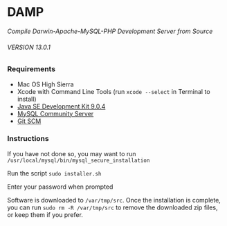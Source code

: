 # DAMP #

_Compile Darwin-Apache-MySQL-PHP Development Server from Source_

###### VERSION 13.0.1 ######

### Requirements ###

- Mac OS High Sierra
- Xcode with Command Line Tools (run `xcode --select` in Terminal to install)
- [Java SE Development Kit 9.0.4](http://www.oracle.com/technetwork/java/javase/downloads/jdk9-downloads-3848520.html)
- [MySQL Community Server](https://dev.mysql.com/downloads/mysql/)
- [Git SCM](https://git-scm.com/)

### Instructions ###

If you have not done so, you may want to run `/usr/local/mysql/bin/mysql_secure_installation`

Run the script `sudo installer.sh`

Enter your password when prompted

Software is downloaded to `/var/tmp/src`. Once the installation is complete, you can run
`sudo rm -R /var/tmp/src` to remove the downloaded zip files, or keep them if you prefer.
